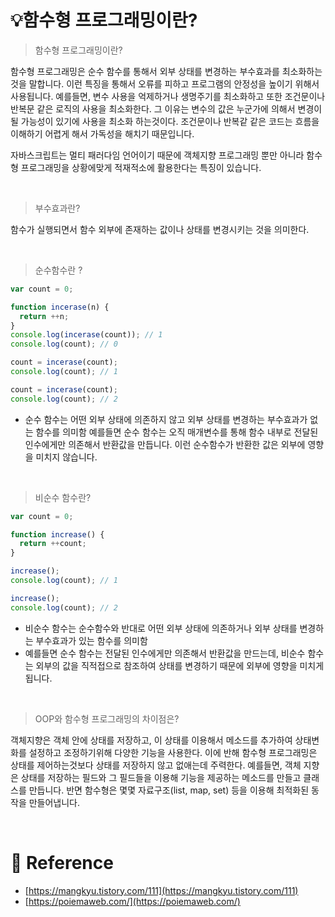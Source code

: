 # 💡함수형 프로그래밍이란?

> 함수형 프로그래밍이란?

함수형 프로그래밍은 순수 함수를 통해서 외부 상태를 변경하는 부수효과를 최소화하는 것을 말합니다. 이런 특징을 통해서 오류를 피하고 프로그램의 안정성을 높이기 위해서 사용됩니다. 예를들면, 변수 사용을 억제하거나 생명주기를 최소화하고 또한 조건문이나 반복문 같은 로직의 사용을 최소화한다. 그 이유는 변수의 값은 누군가에 의해서 변경이 될 가능성이 있기에 사용을 최소화 하는것이다. 조건문이나 반복같 같은 코드는 흐름을 이해하기 어렵게 해서 가독성을 해치기 때문입니다.

자바스크립트는 멀티 패러다임 언어이기 때문에 객체지향 프로그래밍 뿐만 아니라 함수형 프로그래밍을 상황에맞게 적재적소에 활용한다는 특징이 있습니다.

<br/>

> 부수효과란?

함수가 실행되면서 함수 외부에 존재하는 값이나 상태를 변경시키는 것을 의미한다.

<br/>

> 순수함수란 ?

```jsx
var count = 0;

function incerase(n) {
  return ++n;
}
console.log(incerase(count)); // 1
console.log(count); // 0

count = incerase(count);
console.log(count); // 1

count = incerase(count);
console.log(count); // 2
```

- 순수 함수는 어떤 외부 상태에 의존하지 않고 외부 상태를 변경하는 부수효과가 없는 함수를 의미함 예를들면 순수 함수는 오직 매개변수를 통해 함수 내부로 전달된 인수에게만 의존해서 반환값을 만듭니다. 이런 순수함수가 반환한 값은 외부에 영향을 미치지 않습니다.

<br/>

> 비순수 함수란?

```jsx
var count = 0;

function increase() {
  return ++count;
}

increase();
console.log(count); // 1

increase();
console.log(count); // 2
```

- 비순수 함수는 순수함수와 반대로 어떤 외부 상태에 의존하거나 외부 상태를 변경하는 부수효과가 있는 함수를 의미함
- 예를들면 순수 함수는 전달된 인수에게만 의존해서 반환값을 만드는데, 비순수 함수는 외부의 값을 직적접으로 참조하여 상태를 변경하기 때문에 외부에 영향을 미치게 됩니다.

<br/>

> OOP와 함수형 프로그래밍의 차이점은?

객체지향은 객체 안에 상태를 저장하고, 이 상태를 이용해서 메소드를 추가하여 상태변화를 설정하고 조정하기위해 다양한 기능을 사용한다. 이에 반해 함수형 프로그래밍은 상태를 제어하는것보다 상태를 저장하지 않고 없애는데 주력한다. 예를들면, 객체 지향은 상태를 저장하는 필드와 그 필드들을 이용해 기능을 제공하는 메소드를 만들고 클래스를 만듭니다. 반면 함수형은 몇몇 자료구조(list, map, set) 등을 이용해 최적화된 동작을 만들어냅니다.

<br/>

# 🔗 Reference

- [https://mangkyu.tistory.com/111](https://mangkyu.tistory.com/111)
- [https://poiemaweb.com/](https://poiemaweb.com/)
